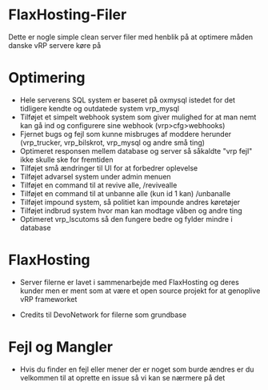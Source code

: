 # FlaxHosting-Filer
 Dette er nogle simple clean server filer med henblik på at optimere måden danske vRP servere køre på


# Optimering
- Hele serverens SQL system er baseret på oxmysql istedet for det tidligere kendte og outdatede system vrp_mysql
- Tilføjet et simpelt webhook system som giver mulighed for at man nemt kan gå ind og configurere sine webhook (vrp>cfg>webhooks)
- Fjernet bugs og fejl som kunne misbruges af moddere herunder (vrp_trucker, vrp_bilskrot, vrp_mysql og andre små ting)
- Optimeret responsen mellem database og server så såkaldte "vrp fejl" ikke skulle ske for fremtiden
- Tilføjet små ændringer til UI for at forbedrer oplevelse
- Tilføjet advarsel system under admin menuen
- Tilføjet en command til at revive alle, /revivealle
- Tilføjet en command til at unbanne alle (kun id 1 kan) /unbanalle
- Tilføjet impound system, så politiet kan impounde andres køretøjer
- Tilføjet indbrud system hvor man kan modtage våben og andre ting
- Optimeret vrp_lscutoms så den fungere bedre og fylder mindre i database



# FlaxHosting
- Server filerne er lavet i sammenarbejde med FlaxHosting og deres kunder men er ment som at være et open source projekt for at genoplive vRP frameworket


- Credits til DevoNetwork for filerne som grundbase



# Fejl og Mangler
- Hvis du finder en fejl eller mener der er noget som burde ændres er du velkommen til at oprette en issue så vi kan se nærmere på det

